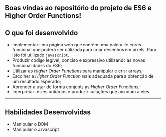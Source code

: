 ## Boas vindas ao repositório do projeto de ES6 e Higher Order Functions!

## O que foi desenvolvido

- Implementar uma página web que contém uma paleta de cores funcional que poderá ser utilizada para criar desenhos em pixels. Para isto foi utilizado `javascript`.
- Produzir código legível, conciso e expressivo utilizando as novas funcionalidades do ES6;
- Utilizar as _Higher Order Functions_ para manipular e criar arrays;
- Escolher a _Higher Order Function_ mais adequada para a obtenção de um resultado esperado;
- Aprender a usar de forma conjunta as _Higher Order Functions_;
- Interpretar testes unitários e produzir soluções que atendam a eles.
---

## Habilidades Desenvolvidas

- Manipular o DOM
- Manipular o Javascript
